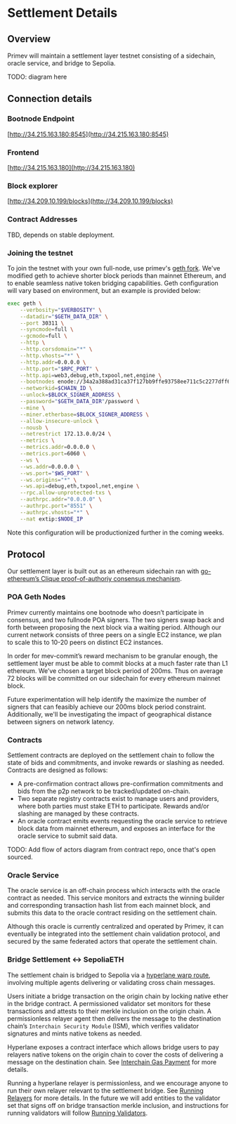 # Settlement Details

## Overview

Primev will maintain a settlement layer testnet consisting of a sidechain, oracle service, and bridge to Sepolia. 

TODO: diagram here

## Connection details

### Bootnode Endpoint

[http://34.215.163.180:8545](http://34.215.163.180:8545)

### Frontend

[http://34.215.163.180](http://34.215.163.180)

### Block explorer

[http://34.209.10.199/blocks](http://34.209.10.199/blocks)

### Contract Addresses

TBD, depends on stable deployment.

### Joining the testnet

To join the testnet with your own full-node, use primev's [geth fork](https://github.com/primevprotocol/go-ethereum). We've modified geth to achieve shorter block periods than mainnet Ethereum, and to enable seamless native token bridging capabilities. Geth configuration will vary based on environment, but an example is provided below:

```bash
exec geth \
    --verbosity="$VERBOSITY" \
    --datadir="$GETH_DATA_DIR" \
    --port 30311 \
    --syncmode=full \
    --gcmode=full \
    --http \
    --http.corsdomain="*" \
    --http.vhosts="*" \
    --http.addr=0.0.0.0 \
    --http.port="$RPC_PORT" \
    --http.api=web3,debug,eth,txpool,net,engine \
    --bootnodes enode://34a2a388ad31ca37f127bb9ffe93758ee711c5c2277dff6aff2e359bcf2c9509ea55034196788dbd59ed70861f523c1c03d54f1eabb2b4a5c1c129d966fe1e65@172.13.0.100:30301 \
    --networkid=$CHAIN_ID \
    --unlock=$BLOCK_SIGNER_ADDRESS \
    --password="$GETH_DATA_DIR"/password \
    --mine \
    --miner.etherbase=$BLOCK_SIGNER_ADDRESS \
    --allow-insecure-unlock \
    --nousb \
    --netrestrict 172.13.0.0/24 \
    --metrics \
    --metrics.addr=0.0.0.0 \
    --metrics.port=6060 \
    --ws \
    --ws.addr=0.0.0.0 \
    --ws.port="$WS_PORT" \
    --ws.origins="*" \
    --ws.api=debug,eth,txpool,net,engine \
    --rpc.allow-unprotected-txs \
    --authrpc.addr="0.0.0.0" \
    --authrpc.port="8551" \
    --authrpc.vhosts="*" \
    --nat extip:$NODE_IP
```

Note this configuration will be productionized further in the coming weeks.

## Protocol

Our settlement layer is built out as an ethereum sidechain ran with [go-ethereum’s Clique proof-of-authoriy consensus mechanism](https://geth.ethereum.org/docs/tools/clef/clique-signing). 

### POA Geth Nodes

Primev currently maintains one bootnode who doesn’t participate in consensus, and two fullnode POA signers. The two signers swap back and forth between proposing the next block via a waiting period. Although our current network consists of three peers on a single EC2 instance, we plan to scale this to 10-20 peers on distinct EC2 instances. 

In order for mev-commit’s reward mechanism to be granular enough, the settlement layer must be able to commit blocks at a much faster rate than L1 ethereum. We’ve chosen a target block period of 200ms. Thus on average 72 blocks will be committed on our sidechain for every ethereum mainnet block. 

Future experimentation will help identify the maximize the number of signers that can feasibly achieve our 200ms block period constraint. Additionally, we'll be investigating the impact of geographical distance between signers on network latency.

### Contracts

Settlement contracts are deployed on the settlement chain to follow the state of bids and commitments, and invoke rewards or slashing as needed. Contracts are designed as follows:

* A pre-confirmation contract allows pre-confirmation commitments and bids from the p2p network to be tracked/updated on-chain.
* Two separate registry contracts exist to manage users and providers, where both parties must stake ETH to participate. Rewards and/or slashing are managed by these contracts. 
* An oracle contract emits events requesting the oracle service to retrieve block data from mainnet ethereum, and exposes an interface for the oracle service to submit said data.

TODO: Add flow of actors diagram from contract repo, once that's open sourced.

### Oracle Service

The oracle service is an off-chain process which interacts with the oracle contract as needed. This service monitors and extracts the winning builder and corresponding transaction hash list from each mainnet block, and submits this data to the oracle contract residing on the settlement chain.

Although this oracle is currently centralized and operated by Primev, it can eventually be integrated into the settlement chain validation protocol, and secured by the same federated actors that operate the settlement chain.

### Bridge Settlement ↔ SepoliaETH

The settlement chain is bridged to Sepolia via a [hyperlane warp route](https://docs.hyperlane.xyz/docs/protocol/warp-routes), involving multiple agents delivering or validating cross chain messages.

Users initiate a bridge transaction on the origin chain by locking native ether in the bridge contract. A permissioned validator set monitors for these transactions and attests to their merkle inclusion on the origin chain. A permissionless relayer agent then delivers the message to the destination chain’s `Interchain Security Module` (ISM), which verifies validator signatures and mints native tokens as needed. 

Hyperlane exposes a contract interface which allows bridge users to pay relayers native tokens on the origin chain to cover the costs of delivering a message on the destination chain. See [Interchain Gas Payment](https://docs.hyperlane.xyz/docs/protocol/interchain-gas-payment) for more details.

Running a hyperlane relayer is permissionless, and we encourage anyone to run their own relayer relevant to the settlement bridge. See [Running Relayers](https://docs.hyperlane.xyz/docs/operate/relayer/run-relayer) for more details. In the future we will add entities to the validator set that signs off on bridge transaction merkle inclusion, and instructions for running validators will follow [Running Validators](https://docs.hyperlane.xyz/docs/operate/validators/run-validators).
